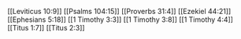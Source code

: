 [[Leviticus 10:9]]
[[Psalms 104:15]]
[[Proverbs 31:4]]
[[Ezekiel 44:21]]
[[Ephesians 5:18]]
[[1 Timothy 3:3]]
[[1 Timothy 3:8]]
[[1 Timothy 4:4]]
[[Titus 1:7]]
[[Titus 2:3]]
